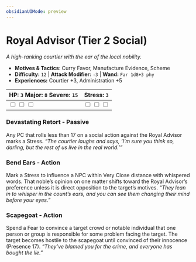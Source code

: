 ```yaml
---
obsidianUIMode: preview
---
```

# Royal Advisor (Tier 2 Social)

*A high-ranking courtier with the ear of the local nobility.*

- **Motives & Tactics**: Curry Favor, Manufacture Evidence, Scheme
- **Difficulty:** `12` | **Attack Modifier:** `-3` | **Wand:** `Far 1d8+3 phy`
- **Experiences:** Courtier +3, Administration +5

| HP: `3` Major: `8` Severe: `15` | Stress: `3` |
|--|--|
|  <input type="checkbox" unchecked id="9aa7ca2b"> <input type="checkbox" unchecked id="8c715aa8"> <input type="checkbox" unchecked id="7ffd1453"> |  <input type="checkbox" unchecked id="de6e4c90"> <input type="checkbox" unchecked id="bb81b92d"> <input type="checkbox" unchecked id="a2eb5b85"> |

### Devastating Retort - Passive

Any PC that rolls less than 17 on a social action against the Royal Advisor marks a Stress. *“The courtier laughs and says, ‘I’m sure you think so, darling, but the rest of us live in the real world.’”*

### Bend Ears - Action

Mark a Stress to influence a NPC within Very Close distance with whispered words. That noble’s opinion on one matter shifts toward the Royal Advisor’s preference unless it is direct opposition to the target’s motives. *“They lean in to whisper in the count’s ears, and you can see them changing their mind before your eyes.”*

### Scapegoat - Action

Spend a Fear to convince a target crowd or notable individual that one person or group is responsible for some problem facing the target. The target becomes hostile to the scapegoat until convinced of their innocence (Presence 17). *“They’ve blamed you for the crime, and everyone has bought the lie.”*



